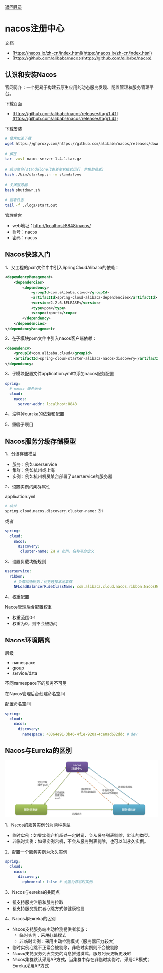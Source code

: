 [返回目录](/blog/microservices/index)

# nacos注册中心

文档

- [https://nacos.io/zh-cn/index.html](https://nacos.io/zh-cn/index.html)
- [https://github.com/alibaba/nacos](https://github.com/alibaba/nacos)

## 认识和安装Nacos

官网简介：一个更易于构建云原生应用的动态服务发现、配置管理和服务管理平台。

下载页面

- [https://github.com/alibaba/nacos/releases/tag/1.4.1](https://github.com/alibaba/nacos/releases/tag/1.4.1)

下载安装

```bash
# 使用加速下载
wget https://ghproxy.com/https://github.com/alibaba/nacos/releases/download/1.4.1/nacos-server-1.4.1.tar.gz

# 解压
tar -zxvf nacos-server-1.4.1.tar.gz

# 启动命令(standalone代表着单机模式运行，非集群模式)
bash ./bin/startup.sh -m standalone

# 关闭服务器
bash shutdown.sh

# 查看日志
tail -f ./logs/start.out
```

管理后台

- web地址：[http://localhost:8848/nacos/](http://localhost:8848/nacos/)
- 账号：nacos
- 密码：nacos

## Nacos快速入门


1、父工程的pom文件中中引入SpringCloudAlibaba的依赖：

```xml
<dependencyManagement>
    <dependencies>
        <dependency>
            <groupId>com.alibaba.cloud</groupId>
            <artifactId>spring-cloud-alibaba-dependencies</artifactId>
            <version>2.2.6.RELEASE</version>
            <type>pom</type>
            <scope>import</scope>
        </dependency>
    </dependencies>
</dependencyManagement>
```

2、在子模块pom文件中引入nacos客户端依赖：

```xml
<dependency>
    <groupId>com.alibaba.cloud</groupId>
    <artifactId>spring-cloud-starter-alibaba-nacos-discovery</artifactId>
</dependency>
```


3、子模块配置文件application.yml中添加nacos服务配置

```yaml
spring:
  # nacos 服务地址
  cloud:
    nacos:
      server-addr: localhost:8848

```

4、注释掉eureka的依赖和配置

5、重启子项目

## Nacos服务分级存储模型

1、分级存储模型

- 服务：例如userservice
- 集群：例如杭州或上海
- 实例：例如杭州机房某台部署了userservice的服务器


2、设置实例的集群属性

application.yml

```bash
# 杭州
spring.cloud.nacos.discovery.cluster-name: ZH
```

或者

```yaml
spring:
  cloud:
    nacos:
      discovery:
       cluster-name: ZH # 杭州，名称可自定义
```

3、设置负载均衡规则

```yaml
userservice:
  ribbon:
    # 负载均衡规则：优先选择本地集群
    NFLoadBalancerRuleClassName: com.alibaba.cloud.nacos.ribbon.NacosRule 
```

4、权重配置

Nacos管理后台配置权重

- 权重范围0-1
- 权重为0，则不会被访问

## Nacos环境隔离

层级
- namespace
- group
- service/data

不同namespace下的服务不可见

在Nacos管理后台创建命名空间

配置命名空间

```yaml
spring:
  cloud:
    nacos:
      discovery:
        namespace: 40064e91-3b46-4f1e-920a-4ce0ad682ddc # dev
```

## Nacos与Eureka的区别

![](img/nacos.png)

1、Nacos的服务实例分为两种类型

- 临时实例：如果实例宕机超过一定时间，会从服务列表剔除，默认的类型。
- 非临时实例：如果实例宕机，不会从服务列表剔除，也可以叫永久实例。

2、配置一个服务实例为永久实例

```yaml
spring:
  cloud:
    nacos:
      discovery:
        ephemeral: false # 设置为非临时实例
```

3、Nacos与eureka的共同点

- 都支持服务注册和服务拉取
- 都支持服务提供者心跳方式做健康检测

4、Nacos与Eureka的区别

  - Nacos支持服务端主动检测提供者状态：
    - 临时实例：采用心跳模式
    - 非临时实例：采用主动检测模式（服务器压力较大）
  - 临时实例心跳不正常会被剔除，非临时实例则不会被剔除
  - Nacos支持服务列表变更的消息推送模式，服务列表更新更及时
  - Nacos集群默认采用AP方式，当集群中存在非临时实例时，采用CP模式；Eureka采用AP方式
